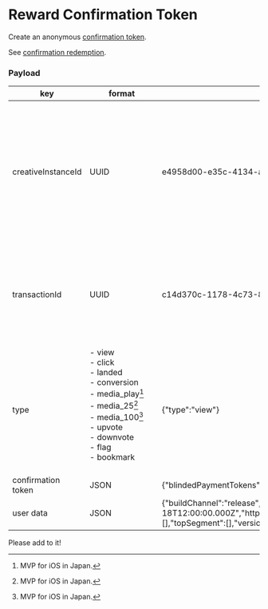 # Reward Confirmation Token

Create an anonymous [confirmation token](https://github.com/brave/brave-browser/wiki/Security-and-privacy-model-for-ad-confirmations).

See [confirmation redemption](../../utility/redeem_confirmation/README.md).

### Payload

| key  | format  | example  | note  |
| -----------  | ------  | -------  | ----  |
| creativeInstanceId  | UUID  | e4958d00-e35c-4134-a408-1fbcf274d5ae  | An id that references the specific ad creative that the user engaged with. This will be the same for any user thatxwxzw engages with this ad.  |
| transactionId  | UUID  | c14d370c-1178-4c73-8385-1cfa17200646  | A unique id for the event that is not re-used. This cannot be linked between ad events or users.  |
| type  | - view<br>- click<br>- landed<br>- conversion<br>- media_play[^1]<br>- media_25[^1]<br>- media_100[^1]<br>- upvote<br>- downvote<br>- flag<br>- bookmark &nbsp;&nbsp;&nbsp;&nbsp;&nbsp;&nbsp;&nbsp;&nbsp;&nbsp;&nbsp;&nbsp;&nbsp;&nbsp;&nbsp;&nbsp;&nbsp;&nbsp;&nbsp;&nbsp;&nbsp;&nbsp;&nbsp;&nbsp;&nbsp;&nbsp;&nbsp;&nbsp;&nbsp;&nbsp;&nbsp;| {"type":"view"}  |  |
| confirmation token  | JSON  | {"blindedPaymentTokens": ["Ev5JE4/9TZI/5TqyN9JWfJ1To0HBwQw2rWeAPcdjX3Q="], "publicKey": "RJ2i/o/pZkrH+i0aGEMY1G9FXtd7Q7gfRi3YdNRnDDk="}  |  |
| user data  | JSON  | {"buildChannel":"release","catalog":[{"id":"29e5c8bc0ba319069980bb390d8e8f9b58c05a20"}],"conversion":[{"action":"view"}],"countryCode":"US","createdAtTimestamp":"2020-11-18T12:00:00.000Z","httpResponseStatus":"errorPage","platform":"windows","rotatingHash":"I6KM54gXOrWqRHyrD518LmhePLHpIk4KSgCKOl0e3sc=","segment":"untargeted","studies":[],"topSegment":[],"versionNumber":"1.2.3.4"}  | See [README.md](../../user_data/README.md#brave-rewards-users)  |

Please add to it!

[^1]: MVP for iOS in Japan.
